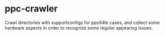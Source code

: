 # ppc-crawler

Crawl directories with supportconfigs for ppc64le cases, and collect some hardware aspects in order to recognize some regular appearing issues.
